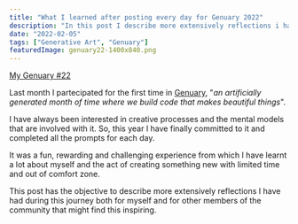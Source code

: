 ```yaml
---
title: "What I learned after posting every day for Genuary 2022"
description: "In this post I describe more extensively reflections i have had during this journey."
date: "2022-02-05"
tags: ["Generative Art", "Genuary"]
featuredImage: genuary22-1400x840.png
---
```


<figcaption>
    <a href="https://twitter.com/adiotalleviart/status/1484898206198677506" target="_blank">My Genuary #22</a>
</figcaption>

Last month I partecipated for the first time in <a href="https://genuary.art/" target="_blank">Genuary</a>, "_an artificially generated month of time where we build code that makes beautiful things_".

I have always been interested in creative processes and the mental models that are involved with it. So, this year I have finally committed to it and completed all the prompts for each day.

It was a fun, rewarding and challenging experience from which I have learnt a lot about myself and the act of creating something new with limited time and out of comfort zone.

This post has the objective to describe more extensively reflections I have had during this journey both for myself and for other members of the community that might find this inspiring.

